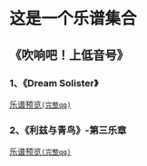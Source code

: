 # 这是一个乐谱集合
## 《吹响吧！上低音号》
### 1、《Dream Solister》
[乐谱预览```(完整qq)```](https://pic.imgdb.cn/item/65ba724d871b83018aef8257.png)
### 2、《利兹与青鸟》-第三乐章
[乐谱预览```(完整qq)```](https://pic.imgdb.cn/item/65c1c7eb9f345e8d03049dd7.png)